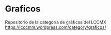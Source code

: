 # Graficos
Repositorio de la categoría de gráficos del LCCMX 
https://lcccmm.wordpress.com/category/graficos/
